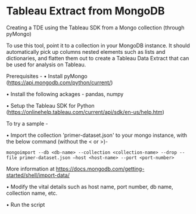 # Tableau Extract from MongoDB
Creating a TDE using the Tableau SDK from a Mongo collection (through pyMongo)

To use this tool, point it to a collection in your MongoDB instance. It should automatically pick up columns nested elements such as lists and dictionaries, and flatten them out to create a Tableau Data Extract that can be used for analysis on Tableau.

Prerequisites -
•	Install pyMongo (https://api.mongodb.com/python/current/)

•   Install the following ackages - pandas, numpy

•	Setup the Tableau SDK for Python (https://onlinehelp.tableau.com/current/api/sdk/en-us/help.htm)

To try a sample -

•	Import the collection 'primer-dataset.json' to your mongo instance, with the below command (without the < or >)-

    mongoimport --db <db-name> --collection <collection-name> --drop --file primer-dataset.json –host <host-name> --port <port-number>

More information at https://docs.mongodb.com/getting-started/shell/import-data/

•	Modify the vital details such as host name, port number, db name, collection name, etc.

•	Run the script


